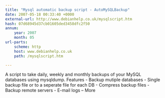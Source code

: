 ```yaml
---
title: "Mysql automatic backup script - AutoMySQLBackup"
date: 2007-05-18 00:33:40 +0000
external-url: http://www.debianhelp.co.uk/mysqlscript.htm
hash: 07d68945d37cb01605ded3458dfc2f50
annum:
    year: 2007
    month: 05
url-parts:
    scheme: http
    host: www.debianhelp.co.uk
    path: /mysqlscript.htm

---
```


A script to take daily, weekly and monthly backups of your MySQL databases using mysqldump. Features - Backup mutiple databases - Single backup file or to a seperate file for each DB - Compress backup files - Backup remote servers - E-mail logs – More
